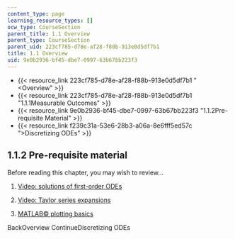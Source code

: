 ```yaml
---
content_type: page
learning_resource_types: []
ocw_type: CourseSection
parent_title: 1.1 Overview
parent_type: CourseSection
parent_uid: 223cf785-d78e-af28-f88b-913e0d5df7b1
title: 1.1 Overview
uid: 9e0b2936-bf45-dbe7-0997-63b67bb223f3
---
```


*   {{< resource_link 223cf785-d78e-af28-f88b-913e0d5df7b1 "\<Overview" >}}
*   {{< resource_link 223cf785-d78e-af28-f88b-913e0d5df7b1 "1.1.1Measurable Outcomes" >}}
*   {{< resource_link 9e0b2936-bf45-dbe7-0997-63b67bb223f3 "1.1.2Pre-requisite Material" >}}
*   {{< resource_link f239c31a-53e6-28b3-a06a-8e6fff5ed57c "\>Discretizing ODEs" >}}

1.1.2 Pre-requisite material
----------------------------

Before reading this chapter, you may wish to review...

1.  [Video: solutions of first-order ODEs](/courses/18-03-differential-equations-spring-2010/content/resources/lecture-3-solving-first-order-linear-odes)
    
2.  [Video: Taylor series expansions](/courses/18-01-single-variable-calculus-fall-2006/content/resources/lecture-38-taylors-series)
    
3.  [MATLAB© plotting basics](http://www.mathworks.com/help/matlab/)
    

BackOverview ContinueDiscretizing ODEs